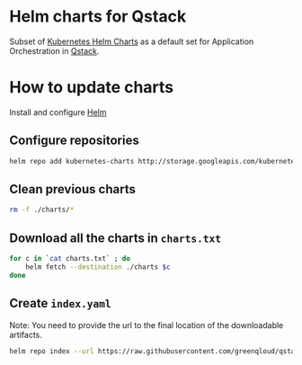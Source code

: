 # Helm charts for Qstack

Subset of [Kubernetes Helm Charts](https://github.com/kubernetes/charts) as a default set for
Application Orchestration in [Qstack](https://qstack.com).


# How to update charts

Install and configure [Helm](https://github.com/kubernetes/helm])

## Configure repositories

```bash
helm repo add kubernetes-charts http://storage.googleapis.com/kubernetes-charts
```

## Clean previous charts

```bash 
rm -f ./charts/*
```

## Download all the charts in `charts.txt`

```bash 
for c in `cat charts.txt` ; do
    helm fetch --destination ./charts $c
done
```

## Create `index.yaml`

Note: You need to provide the url to the final location of the downloadable artifacts.

```bash 
helm repo index --url https://raw.githubusercontent.com/greenqloud/qstack-helm/master/charts/ ./charts
```

